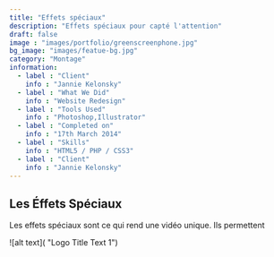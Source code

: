 ```yaml
---
title: "Effets spéciaux"
description: "Effets spéciaux pour capté l'attention"
draft: false
image : "images/portfolio/greenscreenphone.jpg"
bg_image: "images/featue-bg.jpg"
category: "Montage"
information:
  - label : "Client"
    info : "Jannie Kelonsky"
  - label : "What We Did"
    info : "Website Redesign"
  - label : "Tools Used"
    info : "Photoshop,Illustrator"
  - label : "Completed on"
    info : "17th March 2014"
  - label : "Skills"
    info : "HTML5 / PHP / CSS3"
  - label : "Client"
    info : "Jannie Kelonsky"
---
```


## Les Éffets Spéciaux

Les effets spéciaux sont ce qui rend une vidéo unique. Ils permettent 











![alt text]( "Logo Title Text 1")